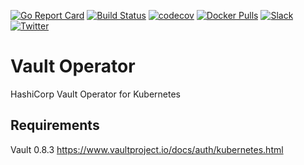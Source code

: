 [![Go Report Card](https://goreportcard.com/badge/github.com/kube-vault/operator)](https://goreportcard.com/report/github.com/kube-vault/operator)
[![Build Status](https://travis-ci.org/soter/vault-operator.svg?branch=master)](https://travis-ci.org/soter/vault-operator)
[![codecov](https://codecov.io/gh/soter/vault-operator/branch/master/graph/badge.svg)](https://codecov.io/gh/soter/vault-operator)
[![Docker Pulls](https://img.shields.io/docker/pulls/soter/vault-operator.svg)](https://hub.docker.com/r/soter/vault-operator/)
[![Slack](https://slack.appscode.com/badge.svg)](https://slack.appscode.com)
[![Twitter](https://img.shields.io/twitter/follow/appscodehq.svg?style=social&logo=twitter&label=Follow)](https://twitter.com/intent/follow?screen_name=AppsCodeHQ)

# Vault Operator
HashiCorp Vault Operator for Kubernetes

## Requirements
Vault 0.8.3 https://www.vaultproject.io/docs/auth/kubernetes.html
